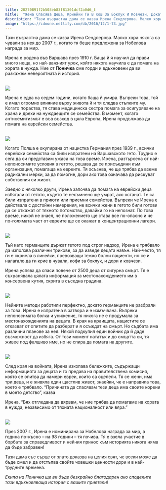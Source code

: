 ```yaml
---
title: 20270891f2b503eb83f81301dcf2a0d6_t
mitle:  "Жена Спасява Деца, Криейки Ги В Кош За Боклук И Ковчези, Докато Не Я Залавят!"
description: "Тази възрастна дама се казва Ирена Сендлерова. Малко хора някога са чували за нея до 2007 г., когато тя беше предложена за Нобелова награда за мир. Ирена е родена във Ва"
image: "https://cdnone.netlify.com/db/2016/12/1-73.jpg"
---
```


 <p>Тази възрастна дама се казва Ирена Сендлерова. Малко хора някога са чували за нея до 2007 г., когато тя беше предложена за Нобелова награда за мир.</p>      <p>Ирена е родена във Варшава през 1910 г. Баща й я научил да прави много неща, но най-важният урок, който някога научила е да помага на хората в нужда. Ние от <strong>Поничка</strong> сме горди и вдъхновени да ви разкажем невероятната й история.</p> <p> <br/><img src="https://cdnone.netlify.com/db/2016/12/1-73.jpg"/><br/></p>  <p>Ирена е едва на седем години, когато баща й умира. Въпреки това, той е имал огромно влияние върху живота й и тя следва стъпките му. Когато пораства, тя става медицинска сестра помага за осигуряване на храна и дрехи на нуждаещите се семейства. В момент, когато антисемитизмът е във възход в цяла Европа, Ирена продължава да помага на еврейски семейства.</p>      <p> <br/><img src="https://cdnone.netlify.com/db/2016/12/2-51.jpg"/><br/></p> <p>Когато Полша е окупирана от нацистка Германия през 1939 г., всички еврейски семейства са били изпратени на Варшавското гето. Трудно е сега да си представим ужаса на това време. Ирена, разтърсена от най-непоносимите условия в гетото, решава да се присъедини към организация, помагаща на евреите. Тя осъзнва, че ще трябва да вземе радикални мерки, за да помогне, дори ако това означава да рискуват собствения си живот.</p>  <p>Заедно с няколко други, Ирена започва да помага на еврейски деца избягали от гетото, където те несъмнено ще умрат, ако останат. Те са били изпратени в приюти или приемни семейства. Въпреки че Ирена е действала с достойни намерения, не всички жени в гетото били готови да се откажат от тяхното потомство, давайки го на непознат. По това време, никой не знаел, че положението ще става все по-опасно и че по-голямата част от евреите ще се окажат в концентрационни лагери.</p> <p> <br/><img src="https://cdnone.netlify.com/db/2016/12/3-73.jpg"/><br/></p>      <p>Тъй като германците държат гетото под строг надзор, Ирена е трябвало да използва различни трикове, за да изведе децата навън. Най-често, тя ги е скриела в линейки, превозващи тежко болни пациенти, но се и налагало да ги крие в чували, кофи за боклук, и дори и ковчези.</p>  <p>Ирена успява да спаси повече от 2500 деца от сигурна смърт. Тя е съхранявала цялата информация за местонахождението им в консервена кутия, скрита в съседна градина.</p> <p> <br/><img src="https://cdnone.netlify.com/db/2016/12/4-72.jpg"/><br/></p> <p>Нейните методи работили перфектно, докато германците не разбрали за това. Ирена е изпратена в затвора и е измъчвана. Въпреки непоносимата болка и унижение, тя никога не е продумала за местонахожденията на децата. В края на краищата, нацистите се отказват от опитите да разберат и я осъждат на смърт. Но съдбата има различни планове за нея. Някой подкупил един войник да й даде възможност да избяга. От този момент нататък и до смъртта си, тя живее под фалшиво име, но не спира да помага на другите.</p>  <p> <br/><img src="https://cdnone.netlify.com/db/2016/12/5-70.jpg"/><br/></p>  <p>След края на войната, Ирена изкопава бележките, съдържащи информацията за децата и го предава на правителствена комисия, която се опитва да намери евреи, които са оцелели. Тя се жени, има три деца, и е живяла един щастлив живот, знаейки, че е направила това, което е трябвало. “Причината да спасявам тези деца има своите корени в моето детство”, казва</p>      <p>Ирена. “Бях отгледана да вярвам, че ние трябва да помагаме на хората в нужда, независимо от тяхната националност или вяра.”</p> <p> <br/><img src="https://cdnone.netlify.com/db/2016/12/7-63.jpg"/><br/></p> <p>През 2007 г., Ирена е номинирана за Нобелова награда за мир, а година по-късно – на 98 години – тя почива. Тя е взела участие в борбата за справедливост и нейния принос към историята никога няма да бъде забравен!</p> <p>Тази дама със сърце от злато доказва на целия свят, че всеки може да бъде смел и да отстъпва свойте човешки ценности дори и в най-трудните времена.</p>      <p><em>Екипа на Поничка ще ви бъде безкрайно благодарен ако споделите тази вдъхновяваща история с вашите приятели! </em></p>       
